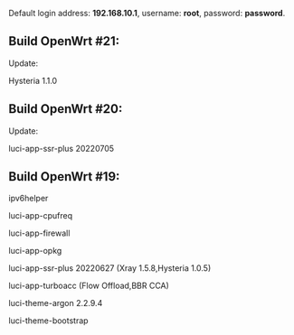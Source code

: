 Default login address: **192.168.10.1**, username: **root**, password: **password**.

## Build OpenWrt #21:

Update:

Hysteria 1.1.0

## Build OpenWrt #20:

Update:

luci-app-ssr-plus 20220705

## Build OpenWrt #19:

ipv6helper

luci-app-cpufreq

luci-app-firewall

luci-app-opkg

luci-app-ssr-plus 20220627 (Xray 1.5.8,Hysteria 1.0.5)

luci-app-turboacc (Flow Offload,BBR CCA)

luci-theme-argon 2.2.9.4 

luci-theme-bootstrap
